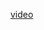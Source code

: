 <a href="https://drive.google.com/file/d/1UVmIsF-oR3HlvuoA3VYXscJyNvGetP02/view?usp=sharing">video</a>
